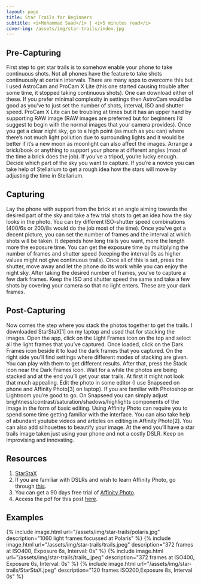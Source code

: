 ```yaml
---
layout: page
title: Star Trails for Beginners
subtitle: <i>Mohammad Saad</i> | <i>5 minutes read</i>
cover-img: /assets/img/star-trails/index.jpg
---
```


## Pre-Capturing

First step to get star trails is to somehow enable your phone to take continuous shots. Not all phones have the feature to take shots continuously at certain intervals. There are many apps to overcome this but I used AstroCam and ProCam X
Lite (this one started causing trouble after some time, it stopped taking continuous shots). One can download either of these. If you prefer minimal complexity in settings then AstroCam would be good as you’ve to just set the number of shots,
interval, ISO and shutter speed. ProCam X Lite can be troubling at times but it has an upper hand by supporting RAW image (RAW images are preferred but for beginners I’d suggest to begin with the normal images that your camera provides).
Once you get a clear night sky, go to a high point (as much as you can) where there’s not much light pollution due to surrounding lights and it would be better if it’s a new moon as moonlight can also affect the images. Arrange a brick/book or
anything to support your phone at different angles (most of the time a brick does the job). If you’ve a tripod, you’re lucky enough. Decide which part of the sky you want to capture. If you’re a novice you can take help of Stellarium to get a rough
idea how the stars will move by adjusting the time in Stellarium. 

## Capturing
Lay the phone with support from the brick at an angle aiming towards the desired part of the sky and take a few trial shots to get an idea how the sky looks in the photo. You can try different ISO-shutter speed combinations (400/6s or 200/8s
would do the job most of the time). Once you’ve got a decent picture, you can set the number of frames and the interval at which shots will be taken. It depends how long trails you want, more the length more the exposure time. You can get the
exposure time by multiplying the number of frames and shutter speed (keeping the interval 0s as higher values might not give continuous trails). Once all of this is set, press the shutter, move away and let the phone do its work while you can enjoy
the night sky. After taking the desired number of frames, you’ve to capture a few dark frames. Keep the ISO and shutter speed the same and take a few shots by covering your camera so that no light enters. These are your dark frames.

## Post-Capturing
Now comes the step where you stack the photos together to get the trails. I downloaded StarStaX[1] on my laptop and used that for stacking the images. Open the app, click on the Light Frames icon on the top and select all the light frames
that you’ve captured. Once loaded, click on the Dark Frames icon beside it to load the dark frames that you captured. On the right side you’ll find settings where different modes of stacking are given. You can play with them to get different results. After that, press the Stack icon near the Dark Frames icon. Wait for a while the photos are being stacked and at the end you’ll get your star trails. At first it might not look that much appealing. Edit the photo in some editor (I use Snapseed on phone and Affinity Photo[3] on laptop). If you are familiar with Photoshop or Lightroom you’re good to go. On Snapseed you can simply adjust brightness/contrast/saturation/shadows/highlights components of the image in the form of basic editing. Using Affinity Photo can require you to spend some time getting familiar with the interface. You can also take help of abundant youtube videos and articles on editing in Affinity Photo[2]. You can also add silhouettes to beautify your image. At the end you’ll have a star trails image taken just using your phone and not a costly DSLR. Keep on improvising and innovating.

## Resources

1. [StarStaX](https://markus-enzweiler.de/software/starstax/)
2. If you are familiar with DSLRs and wish to learn Affinity Photo, go through [this](https://affinityspotlight.com/article/shooting-series-1-polaris-star-trails/).
3. You can get a 90 days free trial of [Affinity Photo](https://affinity.serif.com/en-gb/photo/).
4. Access the pdf for this post <a href="https://drive.google.com/file/d/1o8ZPTbDzlQ-r3Ov54hefJVMM_-4Tb0vg/view" target=_blank>here</a>.

## Examples

{% include image.html url="/assets/img/star-trails/polaris.jpg" description="1060 light frames focussed at Polaris" %}
{% include image.html url="/assets/img/star-trails/trails.jpeg" description="372 frames at ISO400, Exposure 6s, Interval: 0s" %}
{% include image.html url="/assets/img/star-trails/trails_.jpeg" description="372 frames at ISO400, Exposure 6s, Interval: 0s" %}
{% include image.html url="/assets/img/star-trails/StarStaX.jpeg" description="120 frames ISO200,Exposure 8s, Interval 0s" %}

